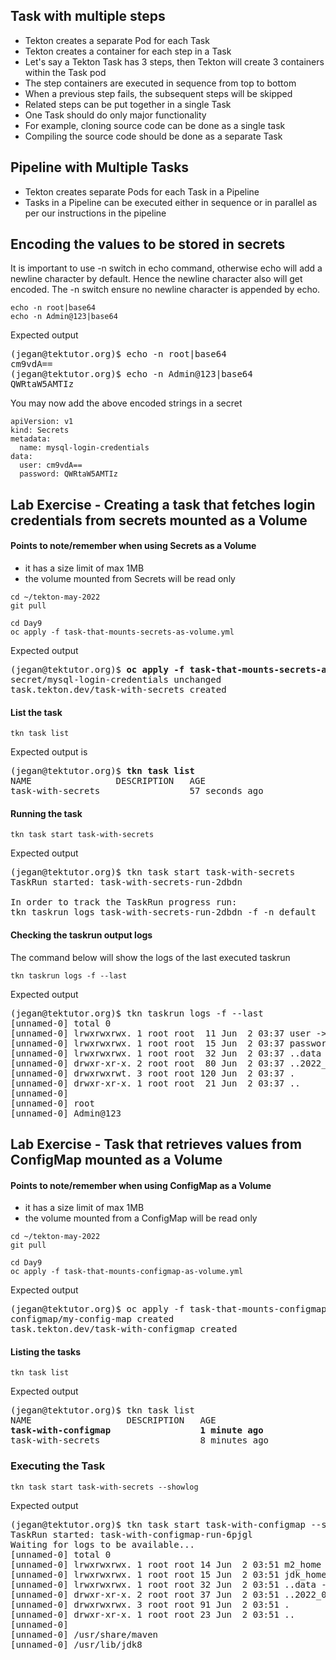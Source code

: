## Task with multiple steps
- Tekton creates a separate Pod for each Task
- Tekton creates a container for each step in a Task
- Let's say a Tekton Task has 3 steps, then Tekton will create 3 containers within the Task pod
- The step containers are executed in sequence from top to bottom
- When a previous step fails, the subsequent steps will be skipped
- Related steps can be put together in a single Task
- One Task should do only major functionality
- For example, cloning source code can be done as a single task
- Compiling the source code should be done as a separate Task

## Pipeline with Multiple Tasks
- Tekton creates separate Pods for each Task in a Pipeline
- Tasks in a Pipeline can be executed either in sequence or in parallel as per our instructions in the pipeline

## Encoding the values to be stored in secrets 
It is important to use -n switch in echo command, otherwise echo will add a newline character by default.
Hence the newline character also will get encoded. The -n switch ensure no newline character is appended by echo.
```
echo -n root|base64
echo -n Admin@123|base64
```

Expected output
<pre>
(jegan@tektutor.org)$ echo -n root|base64
cm9vdA==
(jegan@tektutor.org)$ echo -n Admin@123|base64
QWRtaW5AMTIz
</pre>

You may now add the above encoded strings in a secret
```
apiVersion: v1
kind: Secrets
metadata:
  name: mysql-login-credentials
data:
  user: cm9vdA==
  password: QWRtaW5AMTIz
```

## Lab Exercise - Creating a task that fetches login credentials from secrets mounted as a Volume

#### Points to note/remember when using Secrets as a Volume
- it has a size limit of max 1MB
- the volume mounted from Secrets will be read only

```
cd ~/tekton-may-2022
git pull

cd Day9
oc apply -f task-that-mounts-secrets-as-volume.yml
``` 

Expected output
<pre>
(jegan@tektutor.org)$ <b>oc apply -f task-that-mounts-secrets-as-volume.yml</b>
secret/mysql-login-credentials unchanged
task.tekton.dev/task-with-secrets created
</pre>

#### List the task
```
tkn task list
```
Expected output is
<pre>
(jegan@tektutor.org)$ <b>tkn task list</b>
NAME                DESCRIPTION   AGE
task-with-secrets                 57 seconds ago
</pre>

#### Running the task
```
tkn task start task-with-secrets
```
Expected output
<pre>
(jegan@tektutor.org)$ tkn task start task-with-secrets
TaskRun started: task-with-secrets-run-2dbdn

In order to track the TaskRun progress run:
tkn taskrun logs task-with-secrets-run-2dbdn -f -n default
</pre>

#### Checking the taskrun output logs
The command below will show the logs of the last executed taskrun
```
tkn taskrun logs -f --last
```
Expected output
<pre>
(jegan@tektutor.org)$ tkn taskrun logs -f --last
[unnamed-0] total 0
[unnamed-0] lrwxrwxrwx. 1 root root  11 Jun  2 03:37 user -> ..data/user
[unnamed-0] lrwxrwxrwx. 1 root root  15 Jun  2 03:37 password -> ..data/password
[unnamed-0] lrwxrwxrwx. 1 root root  32 Jun  2 03:37 ..data -> ..2022_06_02_03_37_29.2607677157
[unnamed-0] drwxr-xr-x. 2 root root  80 Jun  2 03:37 ..2022_06_02_03_37_29.2607677157
[unnamed-0] drwxrwxrwt. 3 root root 120 Jun  2 03:37 .
[unnamed-0] drwxr-xr-x. 1 root root  21 Jun  2 03:37 ..
[unnamed-0] 
[unnamed-0] root
[unnamed-0] Admin@123
</pre>

## Lab Exercise - Task that retrieves values from ConfigMap mounted as a Volume

#### Points to note/remember when using ConfigMap as a Volume
- it has a size limit of max 1MB
- the volume mounted from a ConfigMap will be read only

```
cd ~/tekton-may-2022
git pull

cd Day9
oc apply -f task-that-mounts-configmap-as-volume.yml 
``` 

Expected output
<pre>
(jegan@tektutor.org)$ oc apply -f task-that-mounts-configmap-as-volume.yml 
configmap/my-config-map created 
task.tekton.dev/task-with-configmap created
</pre>

#### Listing the tasks
```
tkn task list
```
Expected output
<pre>
(jegan@tektutor.org)$ tkn task list
NAME                  DESCRIPTION   AGE
<b>task-with-configmap                 1 minute ago</b>
task-with-secrets                   8 minutes ago
</pre>

### Executing the Task
```
tkn task start task-with-secrets --showlog
```

Expected output
<pre>
(jegan@tektutor.org)$ tkn task start task-with-configmap --showlog
TaskRun started: task-with-configmap-run-6pjgl
Waiting for logs to be available...
[unnamed-0] total 0
[unnamed-0] lrwxrwxrwx. 1 root root 14 Jun  2 03:51 m2_home -> ..data/m2_home
[unnamed-0] lrwxrwxrwx. 1 root root 15 Jun  2 03:51 jdk_home -> ..data/jdk_home
[unnamed-0] lrwxrwxrwx. 1 root root 32 Jun  2 03:51 ..data -> ..2022_06_02_03_51_49.4159107458
[unnamed-0] drwxr-xr-x. 2 root root 37 Jun  2 03:51 ..2022_06_02_03_51_49.4159107458
[unnamed-0] drwxrwxrwx. 3 root root 91 Jun  2 03:51 .
[unnamed-0] drwxr-xr-x. 1 root root 23 Jun  2 03:51 ..
[unnamed-0] 
[unnamed-0] /usr/share/maven
[unnamed-0] /usr/lib/jdk8
</pre>

